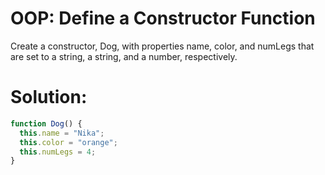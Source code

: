 # OOP: Define a Constructor Function
Create a constructor, Dog, with properties name, color, and numLegs that are set to a string, a string, and a number, respectively.
# Solution:
```javascript
function Dog() {
  this.name = "Nika";
  this.color = "orange";
  this.numLegs = 4;
}
```